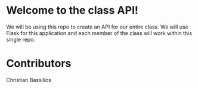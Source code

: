 # Welcome to the class API!

We will be using this repo to create an API for our entire class. We will use Flask for this application and each member of the class will work within this single repo.

# Contributors

Christian Bassilios